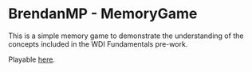 # BrendanMP - MemoryGame

This is a simple memory game to demonstrate the understanding of the concepts included in the WDI Fundamentals pre-work.

Playable [here](https://brendanmp.github.io/wdi-fundamentals-memorygame/).

